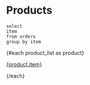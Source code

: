 # Products

```product_list
select 
item
from orders
group by item
```

{#each product_list as product}
    
[{product.item}](/product-performance/{product.item})

{/each}